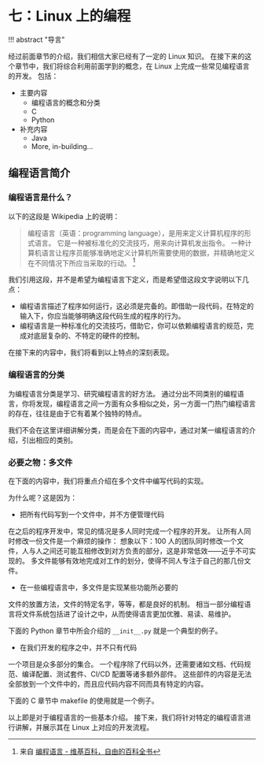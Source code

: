 # 七：Linux 上的编程

!!! abstract "导言"

经过前面章节的介绍，我们相信大家已经有了一定的 Linux 知识。
在接下来的这个章节中，我们将综合利用前面学到的概念，在 Linux 上完成一些常见编程语言的开发。
包括：

- 主要内容
  - 编程语言的概念和分类
  - C
  - Python
- 补充内容
  - Java
  - More, in-building...

## 编程语言简介

### 编程语言是什么？

以下的这段是 Wikipedia 上的说明：

> 编程语言（英语：programming language），是用来定义计算机程序的形式语言。
> 它是一种被标准化的交流技巧，用来向计算机发出指令。
> 一种计算机语言让程序员能够准确地定义计算机所需要使用的数据，并精确地定义在不同情况下所应当采取的行动。
> [^1]

我们引用这段，并不是希望为编程语言下定义，而是希望借这段文字说明以下几点：

- 编程语言描述了程序如何运行，这必须是完备的。即借助一段代码，在特定的输入下，你应当能够明确这段代码生成的程序的行为。
- 编程语言是一种标准化的交流技巧，借助它，你可以依赖编程语言的规范，完成对底层复杂的、不特定的硬件的控制。

在接下来的内容中，我们将看到以上特点的深刻表现。

### 编程语言的分类

为编程语言分类是学习、研究编程语言的好方法。
通过分出不同类别的编程语言，你将发现，编程语言之间一方面有众多相似之处，另一方面一门热门编程语言的存在，往往是由于它有着某个独特的特点。

我们不会在这里详细讲解分类，而是会在下面的内容中，通过对某一编程语言的介绍，引出相应的类别。

### 必要之物：多文件

在下面的内容中，我们将重点介绍在多个文件中编写代码的实现。

为什么呢？这是因为：

- 把所有代码写到一个文件中，并不方便管理代码

在之后的程序开发中，常见的情况是多人同时完成一个程序的开发。
让所有人同时修改一份文件是一个麻烦的操作：
想象以下：100 人的团队同时修改一个文件，人与人之间还可能互相修改到对方负责的部分，这是非常低效——近乎不可实现的。
多文件能够有效地完成对工作的划分，使得不同人专注于自己的那几份文件。

- 在一些编程语言中，多文件是实现某些功能所必要的

文件的放置方法，文件的特定名字，等等，都是良好的机制。
相当一部分编程语言将文件系统包括进了设计之中，从而使得语言更加优雅、易读、易维护。

下面的 Python 章节中所会介绍的 `__init__.py` 就是一个典型的例子。

- 在我们开发的程序之中，并不只有代码

一个项目是众多部分的集合。
一个程序除了代码以外，还需要诸如文档、代码规范、编译配置、测试套件、CI/CD 配置等诸多额外部件。
这些部件的内容是无法全部放到一个文件中的，而且应代码内容不同而具有特定的内容。

下面的 C 章节中 makefile 的使用就是一个例子。

以上即是对于编程语言的一些基本介绍。
接下来，我们将针对特定的编程语言进行讲解，并展示其在 Linux 上对应的开发流程。

[^1]: 来自 [编程语言 - 维基百科，自由的百科全书](https://zh.wikipedia.org/wiki/编程语言)

